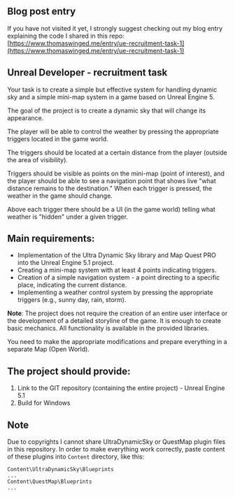 ## Blog post entry
If you have not visited it yet, I strongly suggest checking out my blog entry explaining the code I shared in this repo:<br>
[https://www.thomaswinged.me/entry/ue-recruitment-task-1](https://www.thomaswinged.me/entry/ue-recruitment-task-1)

## Unreal Developer - recruitment task

Your task is to create a simple but effective system for handling dynamic sky and a simple mini-map system in a game based on Unreal Engine 5.

The goal of the project is to create a dynamic sky that will change its appearance.

The player will be able to control the weather by pressing the appropriate triggers located in the game world.

The triggers should be located at a certain distance from the player (outside the area of visibility).

Triggers should be visible as points on the mini-map (point of interest), and the player should be able to see a navigation point that shows live "what distance remains to the destination."
When each trigger is pressed, the weather in the game should change.

Above each trigger there should be a UI (in the game world) telling what weather is "hidden" under a given trigger.

## Main requirements:
- Implementation of the Ultra Dynamic Sky library and Map Quest PRO into the Unreal Engine 5.1 project.
- Creating a mini-map system with at least 4 points indicating triggers.
- Creation of a simple navigation system - a point directing to a specific place, indicating the current distance.
- Implementing a weather control system by pressing the appropriate triggers (e.g., sunny day, rain, storm).

**Note**: The project does not require the creation of an entire user interface or the development of a detailed storyline of the game. It is enough to create basic mechanics.
All functionality is available in the provided libraries.

You need to make the appropriate modifications and prepare everything in a separate Map (Open World).

## The project should provide:
1) Link to the GIT repository (containing the entire project) - Unreal Engine 5.1
2) Build for Windows

## Note
Due to copyrights I cannot share UltraDynamicSky or QuestMap plugin files in this repository. In order to make everything work correctly, paste content of these plugins into `Content` directory, like this:
```
Content\UltraDynamicSky\Blueprints
...
Content\QuestMap\Blueprints
...
```
